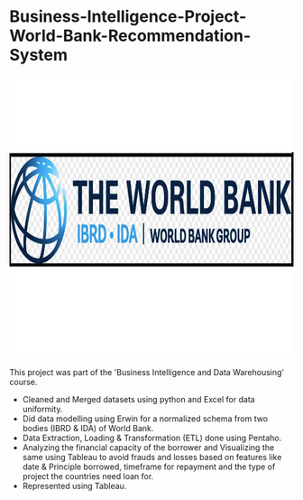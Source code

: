 # Business-Intelligence-Project-World-Bank-Recommendation-System

<img src = "worldbank.png" height = "500">

This project was part of the 'Business Intelligence and Data Warehousing' course.
- Cleaned and Merged datasets using python and Excel for data uniformity.
- Did data modelling using Erwin for a normalized schema from two bodies (IBRD & IDA) of World Bank.
- Data Extraction, Loading & Transformation (ETL) done using Pentaho.
- Analyzing the financial capacity of the borrower and Visualizing the same using Tableau to avoid frauds and losses based on features like date & Principle borrowed, timeframe for repayment and the type of project the countries need loan for.
- Represented using Tableau.
